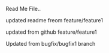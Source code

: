 Read Me File..


updated readme freom feature/feature1

updated from github  feature/feature1

Updated from bugfix/bugfix1  branch

